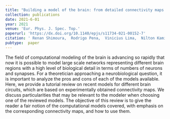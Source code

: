 ```yaml
---
title: "Building a model of the brain: from detailed connectivity maps to network organization"
collection: publications
date: 2021-6-01
year: 2021
venue: 'Eur. Phys. J. Spec. Top.'
paperurl: 'https://dx.doi.org/10.1140/epjs/s11734-021-00152-7'
citation: ' Renan Shimoura,  Rodrigo Pena,  Vinicius Lima,  Nilton Kamiji,  <u>Mauricio Girardi-Schappo</u>,  Antonio Roque,  (2021):<i>Building a model of the brain: from detailed connectivity maps to network organization.</i> <b>Eur. Phys. J. Spec. Top. 230</b>: 2887--2909.'
pubtype:  paper
---
```

The field of computational modeling of the brain is advancing so rapidly that now it is possible to model large scale networks representing different brain regions with a high level of biological detail in terms of numbers of neurons and synapses. For a theoretician approaching a neurobiological question, it is important to analyze the pros and cons of each of the models available. Here, we provide a tutorial review on recent models for different brain circuits, which are based on experimentally obtained connectivity maps. We discuss particularities that may be relevant to the modeler when choosing one of the reviewed models. The objective of this review is to give the reader a fair notion of the computational models covered, with emphasis on the corresponding connectivity maps, and how to use them.
